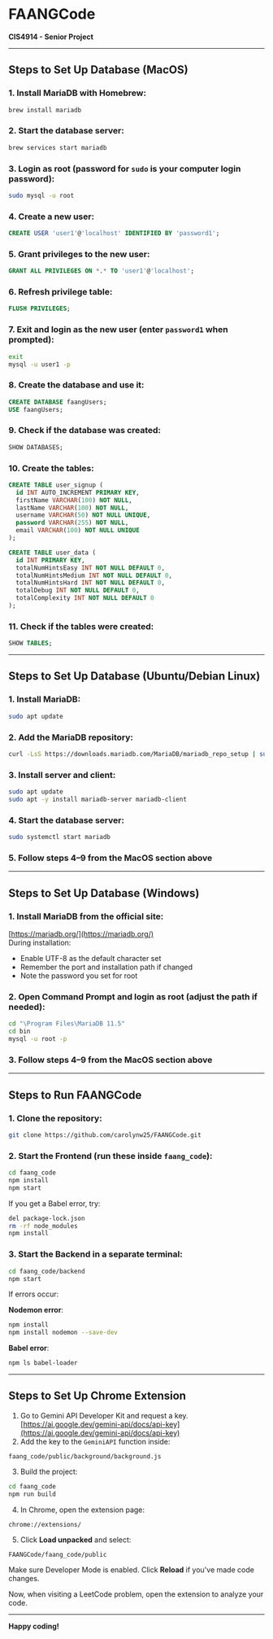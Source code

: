 # FAANGCode  
**CIS4914 - Senior Project**

---

## Steps to Set Up Database (MacOS)

### 1. Install MariaDB with Homebrew:
```bash
brew install mariadb
```

### 2. Start the database server:
```bash
brew services start mariadb
```

### 3. Login as root (password for `sudo` is your computer login password):
```bash
sudo mysql -u root
```

### 4. Create a new user:
```sql
CREATE USER 'user1'@'localhost' IDENTIFIED BY 'password1';
```

### 5. Grant privileges to the new user:
```sql
GRANT ALL PRIVILEGES ON *.* TO 'user1'@'localhost';
```

### 6. Refresh privilege table:
```sql
FLUSH PRIVILEGES;
```

### 7. Exit and login as the new user (enter `password1` when prompted):
```bash
exit
mysql -u user1 -p
```

### 8. Create the database and use it:
```sql
CREATE DATABASE faangUsers;
USE faangUsers;
```

### 9. Check if the database was created:
```sql
SHOW DATABASES;
```

### 10. Create the tables:
```sql
CREATE TABLE user_signup (
  id INT AUTO_INCREMENT PRIMARY KEY,
  firstName VARCHAR(100) NOT NULL,
  lastName VARCHAR(100) NOT NULL,
  username VARCHAR(50) NOT NULL UNIQUE,
  password VARCHAR(255) NOT NULL,
  email VARCHAR(100) NOT NULL UNIQUE
);

CREATE TABLE user_data (
  id INT PRIMARY KEY,
  totalNumHintsEasy INT NOT NULL DEFAULT 0,
  totalNumHintsMedium INT NOT NULL DEFAULT 0,
  totalNumHintsHard INT NOT NULL DEFAULT 0,
  totalDebug INT NOT NULL DEFAULT 0,
  totalComplexity INT NOT NULL DEFAULT 0
);
```

### 11. Check if the tables were created:
```sql
SHOW TABLES;
```

---

## Steps to Set Up Database (Ubuntu/Debian Linux)

### 1. Install MariaDB:
```bash
sudo apt update
```

### 2. Add the MariaDB repository:
```bash
curl -LsS https://downloads.mariadb.com/MariaDB/mariadb_repo_setup | sudo bash -s -- --mariadb-server-version=11.5.2
```

### 3. Install server and client:
```bash
sudo apt update
sudo apt -y install mariadb-server mariadb-client
```

### 4. Start the database server:
```bash
sudo systemctl start mariadb
```

### 5. Follow steps 4–9 from the MacOS section above

---

## Steps to Set Up Database (Windows)

### 1. Install MariaDB from the official site:  
[https://mariadb.org/](https://mariadb.org/)  
During installation:  
- Enable UTF-8 as the default character set  
- Remember the port and installation path if changed  
- Note the password you set for root

### 2. Open Command Prompt and login as root (adjust the path if needed):
```cmd
cd "\Program Files\MariaDB 11.5"
cd bin
mysql -u root -p
```

### 3. Follow steps 4–9 from the MacOS section above

---

## Steps to Run FAANGCode

### 1. Clone the repository:
```bash
git clone https://github.com/carolynw25/FAANGCode.git
```

### 2. Start the Frontend (run these inside `faang_code`):
```bash
cd faang_code
npm install
npm start
```

If you get a Babel error, try:
```bash
del package-lock.json
rm -rf node_modules
npm install
```

### 3. Start the Backend in a separate terminal:
```bash
cd faang_code/backend
npm start
```

If errors occur:

**Nodemon error**:
```bash
npm install
npm install nodemon --save-dev
```

**Babel error**:
```bash
npm ls babel-loader
```

---

## Steps to Set Up Chrome Extension

1. Go to Gemini API Developer Kit and request a key.  
[https://ai.google.dev/gemini-api/docs/api-key](https://ai.google.dev/gemini-api/docs/api-key) 
2. Add the key to the `GeminiAPI` function inside:
```
faang_code/public/background/background.js
```

3. Build the project:
```bash
cd faang_code
npm run build
```

4. In Chrome, open the extension page:
```
chrome://extensions/
```

5. Click **Load unpacked** and select:
```
FAANGCode/faang_code/public
```

Make sure Developer Mode is enabled. Click **Reload** if you've made code changes.

Now, when visiting a LeetCode problem, open the extension to analyze your code.

---

**Happy coding!**
